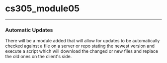 # cs305_module05
***
### Automatic Updates
There will be a module added that will allow for updates to be automatically checked against a file on a server or repo stating the newest version and execute a script which will download the changed or new files and replace the old ones on the client's side.

